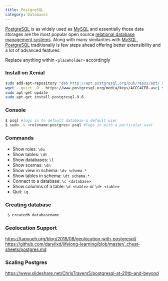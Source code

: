 ```yaml
---
title: PostgreSQL
category: Databases
---
```


[PostgreSQL](http://www.postgresql.org/) is as widely used as [MySQL](http://dev.mysql.com/) and essentially those data storages are the most popular open source [relational database management systems](https://en.wikipedia.org/wiki/Relational_database_management_system). Along with many similarities with [MySQL](http://dev.mysql.com/), [PostgreSQL](http://www.postgresql.org/) traditionally is few steps ahead offering better extensibility and a lot of advanced features.

Replace anything within `<placeholder>` accordingly

### Install on Xenial

```bash
sudo add-apt-repository "deb http://apt.postgresql.org/pub/repos/apt/ xenial-pgdg main"
wget --quiet -O - https://www.postgresql.org/media/keys/ACCC4CF8.asc| sudo apt-key add -
sudo apt-get update
sudo apt-get install postgresql-9.6
```


### Console

```bash
$ psql #logs in to default database & default user
$ sudo -u <rolename:postgres> psql #logs in with a particular user
```

### Commands

 * Show roles: `\du`
 * Show tables: `\dt`
 * Show databases: `\l`
 * Show scemas: `\dn`
 * Show view in schema: `\dv schema.*`
 * Show tables in schema: `\dt schema.*`
 * Connect to a database: `\c <database>`
 * Show columns of a table: `\d <table>` or `\d+ <table>`
 * Quit: `\q`

### Creating database

```bash
 $ createdb databasename
```


### Geolocation Support
https://tapoueh.org/blog/2018/08/geolocation-with-postgresql/
https://github.com/daryllxd/lifelong-learning/blob/master/_cheat-sheets/postgres.md


### Scaling Postgres
https://www.slideshare.net/ChrisTravers5/postgresql-at-20tb-and-beyond

